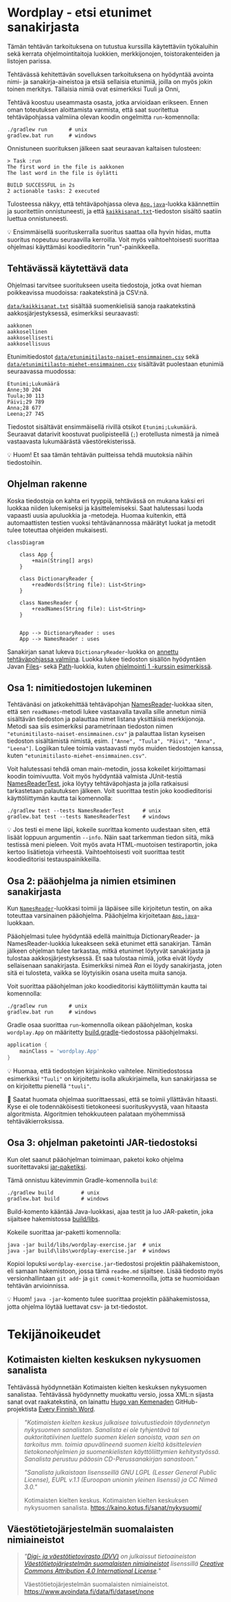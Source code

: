 # Wordplay - etsi etunimet sanakirjasta

Tämän tehtävän tarkoituksena on tutustua kurssilla käytettäviin työkaluihin sekä kerrata ohjelmointitaitoja luokkien, merkkijonojen, toistorakenteiden ja listojen parissa.

Tehtävässä kehitettävän sovelluksen tarkoituksena on hyödyntää avointa nimi- ja sanakirja-aineistoa ja etsiä sellaisia etunimiä, joilla on myös jokin toinen merkitys. Tällaisia nimiä ovat esimerkiksi Tuuli ja Onni, 

Tehtävä koostuu useammasta osasta, jotka arvioidaan erikseen. Ennen oman toteutuksen aloittamista varmista, että saat suoritettua tehtäväpohjassa valmiina olevan koodin ongelmitta `run`-komennolla:

```
./gradlew run       # unix
gradlew.bat run     # windows
```

Onnistuneen suorituksen jälkeen saat seuraavan kaltaisen tulosteen:

```
> Task :run
The first word in the file is aakkonen
The last word in the file is öylätti

BUILD SUCCESSFUL in 2s
2 actionable tasks: 2 executed
```

Tulosteessa näkyy, että tehtäväpohjassa oleva [`App.java`](./src/main/java/wordplay/App.java)-luokka käännettiin ja suoritettiin onnistuneesti, ja että [`kaikkisanat.txt`](./data/kaikkisanat.txt)-tiedoston sisältö saatiin luettua onnistuneesti.

💡 Ensimmäisellä suorituskerralla suoritus saattaa olla hyvin hidas, mutta suoritus nopeutuu seuraavilla kerroilla. Voit myös vaihtoehtoisesti suorittaa ohjelmasi käyttämäsi koodieditorin "run"-painikkeella.


## Tehtävässä käytettävä data

Ohjelmasi tarvitsee suoritukseen useita tiedostoja, jotka ovat hieman poikkeavissa muodoissa: raakatekstinä ja CSV:nä.

[`data/kaikkisanat.txt`](./data/kaikkisanat.txt) sisältää suomenkielisiä sanoja raakatekstinä aakkosjärjestyksessä, esimerkiksi seuraavasti:

```
aakkonen
aakkosellinen
aakkosellisesti
aakkosellisuus
```

Etunimitiedostot [`data/etunimitilasto-naiset-ensimmainen.csv`](./data/etunimitilasto-naiset-ensimmainen.csv) sekä [`data/etunimitilasto-miehet-ensimmainen.csv`](./data/etunimitilasto-miehet-ensimmainen.csv) sisältävät puolestaan etunimiä seuraavassa muodossa:

```
Etunimi;Lukumäärä
Anne;30 204
Tuula;30 113
Päivi;29 789
Anna;28 677
Leena;27 745
```

Tiedostot sisältävät ensimmäisellä rivillä otsikot `Etunimi;Lukumäärä`. Seuraavat datarivit koostuvat puolipisteellä (`;`) erotellusta nimestä ja nimeä vastaavasta lukumäärästä väestörekisterissä.

💡 Huom! Et saa tämän tehtävän puitteissa tehdä muutoksia näihin tiedostoihin.


## Ohjelman rakenne

Koska tiedostoja on kahta eri tyyppiä, tehtävässä on mukana kaksi eri luokkaa niiden lukemiseksi ja käsittelemiseksi. Saat halutessasi luoda vapaasti uusia apuluokkia ja -metodeja. Huomaa kuitenkin, että automaattisten testien vuoksi tehtävänannossa määrätyt luokat ja metodit tulee toteuttaa ohjeiden mukaisesti.

```mermaid
classDiagram

    class App {
        +main(String[] args)
    }

    class DictionaryReader {
        +readWords(String file): List<String>
    }

    class NamesReader {
        +readNames(String file): List<String>
    }


    App --> DictionaryReader : uses
    App --> NamesReader : uses
```

Sanakirjan sanat lukeva `DictionaryReader`-luokka on [annettu tehtäväpohjassa valmiina](./src/main/java/wordplay/DictionaryReader.java). Luokka lukee tiedoston sisällön hyödyntäen Javan [Files](https://docs.oracle.com/javase/9/docs/api/java/nio/file/Files.html)- sekä [Path](https://docs.oracle.com/javase/9/docs/api/java/nio/file/Path.html)-luokkia, kuten [ohjelmointi 1 -kurssin esimerkissä](https://ohjelmointi1.github.io/docs/13_tiedostot/#tiedoston-lukeminen).


## Osa 1: nimitiedostojen lukeminen

Tehtävänäsi on jatkokehittää tehtäväpohjan [NamesReader](./src/main/java/wordplay/NamesReader.java)-luokkaa siten, että sen `readNames`-metodi lukee vastaavalla tavalla sille annetun nimiä sisältävän tiedoston ja palauttaa nimet listana yksittäisiä merkkijonoja. Metodi saa siis esimerkiksi parametrinaan tiedoston nimen `"etunimitilasto-naiset-ensimmainen.csv"` ja palauttaa listan kyseisen tiedoston sisältämistä nimistä, esim. `["Anne", "Tuula", "Päivi", "Anna", "Leena"]`. Logiikan tulee toimia vastaavasti myös muiden tiedostojen kanssa, kuten `"etunimitilasto-miehet-ensimmainen.csv"`.

Voit halutessasi tehdä oman main-metodin, jossa kokeilet kirjoittamasi koodin toimivuutta. Voit myös hyödyntää valmista JUnit-testiä [NamesReaderTest](./src/test/java/wordplay/NamesReaderTest.java), joka löytyy tehtäväpohjasta ja jolla ratkaisusi tarkastetaan palautuksen jälkeen. Voit suorittaa testin joko koodieditorisi käyttöliittymän kautta tai komennolla:

```
./gradlew test --tests NamesReaderTest      # unix
gradlew.bat test --tests NamesReaderTest    # windows
```

💡 Jos testi ei mene läpi, kokeile suorittaa komento uudestaan siten, että lisäät loppuun argumentin `--info`. Näin saat tarkemman tiedon siitä, mikä testissä meni pieleen. Voit myös avata HTML-muotoisen testiraportin, joka kertoo lisätietoja virheestä. Vaihtoehtoisesti voit suorittaa testit koodieditorisi testauspainikkeilla.


## Osa 2: pääohjelma ja nimien etsiminen sanakirjasta

Kun [`NamesReader`](./src/main/java/wordplay/NamesReader.java)-luokkasi toimii ja läpäisee sille kirjoitetun testin, on aika toteuttaa varsinainen pääohjelma. Pääohjelma kirjoitetaan [`App.java`](./src/main/java/wordplay/App.java)-luokkaan.

Pääohjelmasi tulee hyödyntää edellä mainittuja DictionaryReader- ja NamesReader-luokkia lukeakseen sekä etunimet että sanakirjan. Tämän jälkeen ohjelman tulee tarkastaa, mitkä etunimet löytyvät sanakirjasta ja tulostaa aakkosjärjestyksessä. Et saa tulostaa nimiä, jotka eivät löydy sellaisenaan sanakirjasta. Esimerkiksi nimeä *Ran* ei löydy sanakirjasta, joten sitä ei tulosteta, vaikka se löytyisikin osana useita muita sanoja.

Voit suorittaa pääohjelman joko koodieditorisi käyttöliittymän kautta tai komennolla:

```
./gradlew run       # unix
gradlew.bat run     # windows
```

Gradle osaa suorittaa `run`-komennolla oikean pääohjelman, koska `wordplay.App` on määritetty [build.gradle](./build.gradle)-tiedostossa pääohjelmaksi.

```groovy
application {
    mainClass = 'wordplay.App'
}
```

💡 Huomaa, että tiedostojen kirjainkoko vaihtelee. Nimitiedostossa esimerkiksi `"Tuuli"` on kirjoitettu isolla alkukirjaimella, kun sanakirjassa se on kirjoitettu pienellä `"tuuli"`.

🐌 Saatat huomata ohjelmaa suorittaessasi, että se toimii yllättävän hitaasti. Kyse ei ole todennäköisesti tietokoneesi suorituskyvystä, vaan hitaasta algoritmista. Algoritmien tehokkuuteen palataan myöhemmissä tehtäväkierroksissa.


## Osa 3: ohjelman paketointi JAR-tiedostoksi

Kun olet saanut pääohjelman toimimaan, paketoi koko ohjelma suoritettavaksi [jar-paketiksi](https://en.wikipedia.org/wiki/JAR_(file_format)).

Tämä onnistuu kätevimmin Gradle-komennolla `build`:

```
./gradlew build         # unix
gradlew.bat build       # windows
```

Build-komento kääntää Java-luokkasi, ajaa testit ja luo JAR-paketin, joka sijaitsee hakemistossa [build/libs](./build/libs/).

Kokeile suorittaa jar-paketti komennolla:

```
java -jar build/libs/wordplay-exercise.jar  # unix
java -jar build\libs\wordplay-exercise.jar  # windows
```

Kopioi lopuksi `wordplay-exercise.jar`-tiedostosi projektin päähakemistoon, eli samaan hakemistoon, jossa tämä `readme.md` sijaitsee. Lisää tiedosto myös versionhallintaan `git add`- ja `git commit`-komennoilla, jotta se huomioidaan tehtävän arvioinnissa.

💡 Huom! `java -jar`-komento tulee suorittaa projektin päähakemistossa, jotta ohjelma löytää luettavat csv- ja txt-tiedostot.


# Tekijänoikeudet

## Kotimaisten kielten keskuksen nykysuomen sanalista

Tehtävässä hyödynnetään Kotimaisten kielten keskuksen nykysuomen sanalistaa. Tehtävässä hyödynnetty muokattu versio, jossa XML:n sijasta sanat ovat raakatekstinä, on lainattu [Hugo van Kemenaden](https://github.com/hugovk) GitHub-projektista [Every Finnish Word](https://github.com/hugovk/everyfinnishword).


> *"Kotimaisten kielten keskus julkaisee taivutustiedoin täydennetyn nykysuomen sanalistan. Sanalista ei ole tyhjentävä tai auktoritatiivinen luettelo suomen kielen sanoista, vaan sen on tarkoitus mm. toimia apuvälineenä suomen kieltä käsittelevien tietokoneohjelmien ja suomenkielisten käyttöliittymien kehitystyössä. Sanalista perustuu pääosin CD-Perussanakirjan sanastoon."*
>
> *"Sanalista julkaistaan lisensseillä GNU LGPL (Lesser General Public License), EUPL v.1.1 (Euroopan unionin yleinen lisenssi) ja CC Nimeä 3.0."*
>
>  Kotimaisten kielten keskus. Kotimaisten kielten keskuksen nykysuomen sanalista. https://kaino.kotus.fi/sanat/nykysuomi/


## Väestötietojärjestelmän suomalaisten nimiaineistot

> *"[Digi- ja väestötietovirasto (DVV)](https://www.avoindata.fi/data/fi/organization/digi_ja_vaestotietovirasto) on julkaissut tietoaineiston [Väestötietojärjestelmän suomalaisten nimiaineistot](https://www.avoindata.fi/data/fi/dataset/none) lisenssillä [Creative Commons Attribution 4.0 International License](https://creativecommons.org/licenses/by/4.0/).*"
>
> Väestötietojärjestelmän suomalaisten nimiaineistot. https://www.avoindata.fi/data/fi/dataset/none
